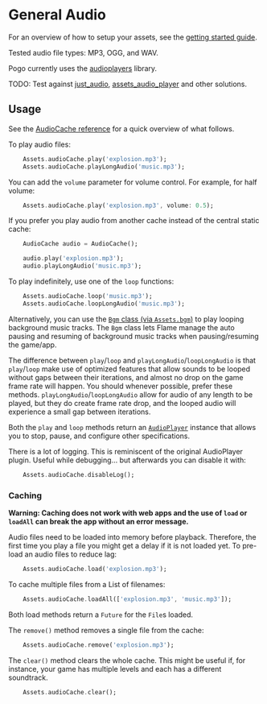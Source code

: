 # General Audio

For an overview of how to setup your assets, see the [getting started guide](/README.md#asset-files).

Tested audio file types: MP3, OGG, and WAV.

Pogo currently uses the [audioplayers](https://pub.dev/packages/audioplayers) library.

TODO: Test against [just_audio](https://pub.dev/packages/just_audio), [assets_audio_player](https://pub.dev/packages/assets_audio_player) and other solutions.

## Usage

See the [AudioCache reference](/doc/caches/audio_cache.md) for a quick overview of what follows.

To play audio files:

```dart
    Assets.audioCache.play('explosion.mp3');
    Assets.audioCache.playLongAudio('music.mp3');
```

You can add the `volume` parameter for volume control.  For example, for half volume: 

```dart
    Assets.audioCache.play('explosion.mp3', volume: 0.5);
```

If you prefer you play audio from another cache instead of the central static cache:

```dart
    AudioCache audio = AudioCache();

    audio.play('explosion.mp3');
    audio.playLongAudio('music.mp3');
```

To play indefinitely, use one of the `loop` functions:

```dart
    Assets.audioCache.loop('music.mp3');
    Assets.audioCache.loopLongAudio('music.mp3');
```

Alternatively, you can use the [`Bgm` class (via `Assets.bgm`)](bgm.md) to play looping background music tracks. The `Bgm` class lets Flame manage the auto pausing and resuming of background music tracks when pausing/resuming the game/app.

The difference between `play`/`loop` and `playLongAudio`/`loopLongAudio` is that `play`/`loop` make use of optimized features that allow sounds to be looped without gaps between their iterations, and almost no drop on the game frame rate will happen. You should whenever possible, prefer these methods. `playLongAudio`/`loopLongAudio` allow for audio of any length to be played, but they do create frame rate drop, and the looped audio will experience a small gap between iterations.

Both the `play` and `loop` methods return an [`AudioPlayer`](https://pub.dev/documentation/audioplayers/latest/audioplayers/AudioPlayer-class.html) instance that allows you to stop, pause, and configure other specifications.

There is a lot of logging.  This is reminiscent of the original AudioPlayer plugin.  Useful while debugging... but afterwards you can disable it with:

```dart
    Assets.audioCache.disableLog();
```

### Caching

**Warning: Caching does not work with web apps and the use of `load` or `loadAll` can break the app without an error message.**

Audio files need to be loaded into memory before playback.  Therefore, the first time you play a file you might get a delay if it is not loaded yet.  To pre-load an audio files to reduce lag:

```dart
    Assets.audioCache.load('explosion.mp3');
```

To cache multiple files from a List of filenames:

```dart
    Assets.audioCache.loadAll(['explosion.mp3', 'music.mp3']);
```

Both load methods return a `Future` for the `File`s loaded.

The `remove()` method removes a single file from the cache:

```dart
    Assets.audioCache.remove('explosion.mp3');
```

The `clear()` method clears the whole cache.  This might be useful if, for instance, your game has multiple levels and each has a different soundtrack.

```dart
    Assets.audioCache.clear();
```
